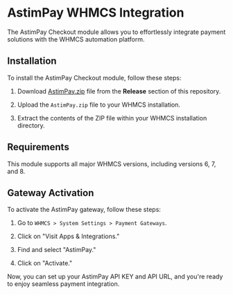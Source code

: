 # AstimPay WHMCS Integration

The AstimPay Checkout module allows you to effortlessly integrate payment solutions with the WHMCS automation platform.

## Installation

To install the AstimPay Checkout module, follow these steps:

1. Download [AstimPay.zip](https://github.com/AstimPay/WHMCS/releases/download/v1.0.0/AstimPay.zip) file from the **Release** section of this repository.

2. Upload the `AstimPay.zip` file to your WHMCS installation.

3. Extract the contents of the ZIP file within your WHMCS installation directory.

## Requirements

This module supports all major WHMCS versions, including versions 6, 7, and 8.

## Gateway Activation

To activate the AstimPay gateway, follow these steps:

1. Go to `WHMCS > System Settings > Payment Gateways`.

2. Click on "Visit Apps & Integrations."

3. Find and select "AstimPay."

4. Click on "Activate."

Now, you can set up your AstimPay API KEY and API URL, and you're ready to enjoy seamless payment integration.